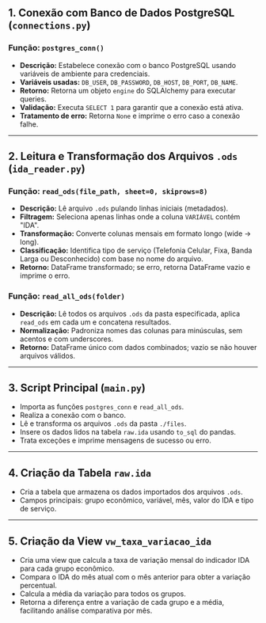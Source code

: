 ## 1. Conexão com Banco de Dados PostgreSQL (`connections.py`)

### Função: `postgres_conn()`

- **Descrição:** Estabelece conexão com o banco PostgreSQL usando variáveis de ambiente para credenciais.
- **Variáveis usadas:** `DB_USER`, `DB_PASSWORD`, `DB_HOST`, `DB_PORT`, `DB_NAME`.
- **Retorno:** Retorna um objeto `engine` do SQLAlchemy para executar queries.
- **Validação:** Executa `SELECT 1` para garantir que a conexão está ativa.
- **Tratamento de erro:** Retorna `None` e imprime o erro caso a conexão falhe.

---

## 2. Leitura e Transformação dos Arquivos `.ods` (`ida_reader.py`)

### Função: `read_ods(file_path, sheet=0, skiprows=8)`

- **Descrição:** Lê arquivo `.ods` pulando linhas iniciais (metadados).
- **Filtragem:** Seleciona apenas linhas onde a coluna `VARIÁVEL` contém "IDA".
- **Transformação:** Converte colunas mensais em formato longo (wide → long).
- **Classificação:** Identifica tipo de serviço (Telefonia Celular, Fixa, Banda Larga ou Desconhecido) com base no nome do arquivo.
- **Retorno:** DataFrame transformado; se erro, retorna DataFrame vazio e imprime o erro.

### Função: `read_all_ods(folder)`

- **Descrição:** Lê todos os arquivos `.ods` da pasta especificada, aplica `read_ods` em cada um e concatena resultados.
- **Normalização:** Padroniza nomes das colunas para minúsculas, sem acentos e com underscores.
- **Retorno:** DataFrame único com dados combinados; vazio se não houver arquivos válidos.

---

## 3. Script Principal (`main.py`)

- Importa as funções `postgres_conn` e `read_all_ods`.
- Realiza a conexão com o banco.
- Lê e transforma os arquivos `.ods` da pasta `./files`.
- Insere os dados lidos na tabela `raw.ida` usando `to_sql` do pandas.
- Trata exceções e imprime mensagens de sucesso ou erro.

---

## 4. Criação da Tabela `raw.ida`

- Cria a tabela que armazena os dados importados dos arquivos `.ods`.
- Campos principais: grupo econômico, variável, mês, valor do IDA e tipo de serviço.

---

## 5. Criação da View `vw_taxa_variacao_ida`

- Cria uma view que calcula a taxa de variação mensal do indicador IDA para cada grupo econômico.
- Compara o IDA do mês atual com o mês anterior para obter a variação percentual.
- Calcula a média da variação para todos os grupos.
- Retorna a diferença entre a variação de cada grupo e a média, facilitando análise comparativa por mês.
